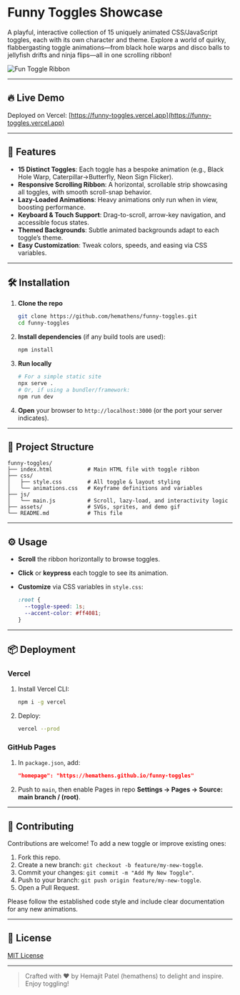 # Funny Toggles Showcase

A playful, interactive collection of 15 uniquely animated CSS/JavaScript toggles, each with its own character and theme. Explore a world of quirky, flabbergasting toggle animations—from black hole warps and disco balls to jellyfish drifts and ninja flips—all in one scrolling ribbon!

![Fun Toggle Ribbon](./screenshot.gif)

---

## 🔥 Live Demo

Deployed on Vercel: [https://funny-toggles.vercel.app](https://funny-toggles.vercel.app)

---

## 🚀 Features

* **15 Distinct Toggles**: Each toggle has a bespoke animation (e.g., Black Hole Warp, Caterpillar→Butterfly, Neon Sign Flicker).
* **Responsive Scrolling Ribbon**: A horizontal, scrollable strip showcasing all toggles, with smooth scroll-snap behavior.
* **Lazy-Loaded Animations**: Heavy animations only run when in view, boosting performance.
* **Keyboard & Touch Support**: Drag-to-scroll, arrow-key navigation, and accessible focus states.
* **Themed Backgrounds**: Subtle animated backgrounds adapt to each toggle’s theme.
* **Easy Customization**: Tweak colors, speeds, and easing via CSS variables.

---

## 🛠 Installation

1. **Clone the repo**

   ```bash
   git clone https://github.com/hemathens/funny-toggles.git
   cd funny-toggles
   ```
2. **Install dependencies** (if any build tools are used):

   ```bash
   npm install
   ```
3. **Run locally**

   ```bash
   # For a simple static site
   npx serve .
   # Or, if using a bundler/framework:
   npm run dev
   ```
4. **Open** your browser to `http://localhost:3000` (or the port your server indicates).

---

## 📂 Project Structure

```
funny-toggles/
├── index.html           # Main HTML file with toggle ribbon
├── css/
│   ├── style.css        # All toggle & layout styling
│   └── animations.css   # Keyframe definitions and variables
├── js/
│   └── main.js          # Scroll, lazy-load, and interactivity logic
├── assets/              # SVGs, sprites, and demo gif
└── README.md            # This file
```

---

## ⚙️ Usage

* **Scroll** the ribbon horizontally to browse toggles.
* **Click** or **keypress** each toggle to see its animation.
* **Customize** via CSS variables in `style.css`:

  ```css
  :root {
    --toggle-speed: 1s;
    --accent-color: #ff4081;
  }
  ```

---

## 📦 Deployment

### Vercel

1. Install Vercel CLI:

   ```bash
   npm i -g vercel
   ```
2. Deploy:

   ```bash
   vercel --prod
   ```

### GitHub Pages

1. In `package.json`, add:

   ```json
   "homepage": "https://hemathens.github.io/funny-toggles"
   ```
2. Push to `main`, then enable Pages in repo **Settings → Pages → Source: main branch / (root)**.

---

## 🤝 Contributing

Contributions are welcome! To add a new toggle or improve existing ones:

1. Fork this repo.
2. Create a new branch: `git checkout -b feature/my-new-toggle`.
3. Commit your changes: `git commit -m "Add My New Toggle"`.
4. Push to your branch: `git push origin feature/my-new-toggle`.
5. Open a Pull Request.

Please follow the established code style and include clear documentation for any new animations.

---

## 📄 License

[MIT License](LICENSE)

---

> Crafted with ❤️ by Hemajit Patel (hemathens) to delight and inspire. Enjoy toggling!
